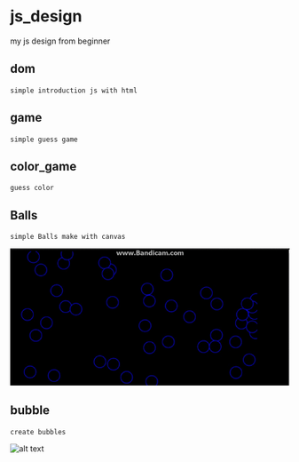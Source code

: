 # js_design
my js design from beginner

## dom
```
simple introduction js with html
```

## game
```
simple guess game
```

## color_game

```
guess color
```

## Balls
```
simple Balls make with canvas 
```

![alt text](https://github.com/avsingh999/js_design/blob/master/bandicam_2018-02-07_23-32-13-808.gif)



## bubble
```
create bubbles
```
![alt text](https://github.com/avsingh999/js_design/blob/master/bandicam-2018-02-07-23-32-30-994%20(1).gif)


